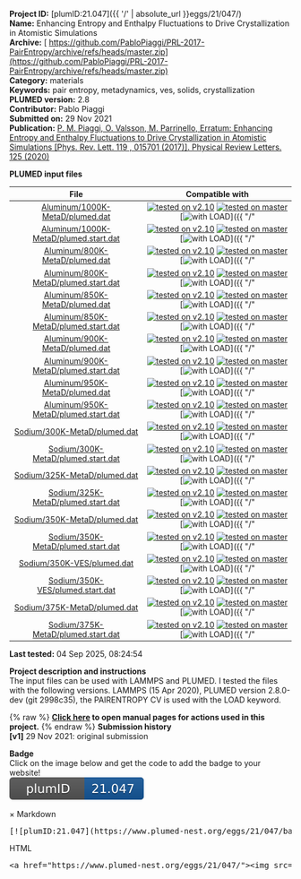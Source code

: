 **Project ID:** [plumID:21.047]({{ '/' | absolute_url }}eggs/21/047/)  
**Name:**  Enhancing Entropy and Enthalpy Fluctuations to Drive Crystallization in Atomistic Simulations  
**Archive:** [ https://github.com/PabloPiaggi/PRL-2017-PairEntropy/archive/refs/heads/master.zip](https://github.com/PabloPiaggi/PRL-2017-PairEntropy/archive/refs/heads/master.zip)  
**Category:**  materials  
**Keywords:**  pair entropy, metadynamics, ves, solids, crystallization  
**PLUMED version:**  2.8  
**Contributor:**  Pablo Piaggi  
**Submitted on:** 29 Nov 2021  
**Publication:** [P. M. Piaggi, O. Valsson, M. Parrinello, Erratum: Enhancing Entropy and Enthalpy Fluctuations to Drive Crystallization in Atomistic Simulations [Phys. Rev. Lett. 
119
, 015701 (2017)]. Physical Review Letters. 125 (2020)](http://dx.doi.org/10.1103/PhysRevLett.125.159902)  
  
**PLUMED input files**  
  
| File     | Compatible with |  
|:--------:|:--------:|  
| [Aluminum/1000K-MetaD/plumed.dat](./data/Aluminum/1000K-MetaD/plumed.dat.md) |  [![tested on v2.10](https://img.shields.io/badge/v2.10-passing-green.svg)](data/Aluminum/1000K-MetaD/plumed.dat.plumed.stderr) [![tested on master](https://img.shields.io/badge/master-passing-green.svg)](data/Aluminum/1000K-MetaD/plumed.dat.plumed_master.stderr) [![with LOAD](https://img.shields.io/badge/with-LOAD-yellow.svg)]({{ "/" | absolute_url }}badges) |  
| [Aluminum/1000K-MetaD/plumed.start.dat](./data/Aluminum/1000K-MetaD/plumed.start.dat.md) |  [![tested on v2.10](https://img.shields.io/badge/v2.10-passing-green.svg)](data/Aluminum/1000K-MetaD/plumed.start.dat.plumed.stderr) [![tested on master](https://img.shields.io/badge/master-passing-green.svg)](data/Aluminum/1000K-MetaD/plumed.start.dat.plumed_master.stderr) [![with LOAD](https://img.shields.io/badge/with-LOAD-yellow.svg)]({{ "/" | absolute_url }}badges) |  
| [Aluminum/800K-MetaD/plumed.dat](./data/Aluminum/800K-MetaD/plumed.dat.md) |  [![tested on v2.10](https://img.shields.io/badge/v2.10-passing-green.svg)](data/Aluminum/800K-MetaD/plumed.dat.plumed.stderr) [![tested on master](https://img.shields.io/badge/master-passing-green.svg)](data/Aluminum/800K-MetaD/plumed.dat.plumed_master.stderr) [![with LOAD](https://img.shields.io/badge/with-LOAD-yellow.svg)]({{ "/" | absolute_url }}badges) |  
| [Aluminum/800K-MetaD/plumed.start.dat](./data/Aluminum/800K-MetaD/plumed.start.dat.md) |  [![tested on v2.10](https://img.shields.io/badge/v2.10-passing-green.svg)](data/Aluminum/800K-MetaD/plumed.start.dat.plumed.stderr) [![tested on master](https://img.shields.io/badge/master-passing-green.svg)](data/Aluminum/800K-MetaD/plumed.start.dat.plumed_master.stderr) [![with LOAD](https://img.shields.io/badge/with-LOAD-yellow.svg)]({{ "/" | absolute_url }}badges) |  
| [Aluminum/850K-MetaD/plumed.dat](./data/Aluminum/850K-MetaD/plumed.dat.md) |  [![tested on v2.10](https://img.shields.io/badge/v2.10-passing-green.svg)](data/Aluminum/850K-MetaD/plumed.dat.plumed.stderr) [![tested on master](https://img.shields.io/badge/master-passing-green.svg)](data/Aluminum/850K-MetaD/plumed.dat.plumed_master.stderr) [![with LOAD](https://img.shields.io/badge/with-LOAD-yellow.svg)]({{ "/" | absolute_url }}badges) |  
| [Aluminum/850K-MetaD/plumed.start.dat](./data/Aluminum/850K-MetaD/plumed.start.dat.md) |  [![tested on v2.10](https://img.shields.io/badge/v2.10-passing-green.svg)](data/Aluminum/850K-MetaD/plumed.start.dat.plumed.stderr) [![tested on master](https://img.shields.io/badge/master-passing-green.svg)](data/Aluminum/850K-MetaD/plumed.start.dat.plumed_master.stderr) [![with LOAD](https://img.shields.io/badge/with-LOAD-yellow.svg)]({{ "/" | absolute_url }}badges) |  
| [Aluminum/900K-MetaD/plumed.dat](./data/Aluminum/900K-MetaD/plumed.dat.md) |  [![tested on v2.10](https://img.shields.io/badge/v2.10-passing-green.svg)](data/Aluminum/900K-MetaD/plumed.dat.plumed.stderr) [![tested on master](https://img.shields.io/badge/master-passing-green.svg)](data/Aluminum/900K-MetaD/plumed.dat.plumed_master.stderr) [![with LOAD](https://img.shields.io/badge/with-LOAD-yellow.svg)]({{ "/" | absolute_url }}badges) |  
| [Aluminum/900K-MetaD/plumed.start.dat](./data/Aluminum/900K-MetaD/plumed.start.dat.md) |  [![tested on v2.10](https://img.shields.io/badge/v2.10-passing-green.svg)](data/Aluminum/900K-MetaD/plumed.start.dat.plumed.stderr) [![tested on master](https://img.shields.io/badge/master-passing-green.svg)](data/Aluminum/900K-MetaD/plumed.start.dat.plumed_master.stderr) [![with LOAD](https://img.shields.io/badge/with-LOAD-yellow.svg)]({{ "/" | absolute_url }}badges) |  
| [Aluminum/950K-MetaD/plumed.dat](./data/Aluminum/950K-MetaD/plumed.dat.md) |  [![tested on v2.10](https://img.shields.io/badge/v2.10-passing-green.svg)](data/Aluminum/950K-MetaD/plumed.dat.plumed.stderr) [![tested on master](https://img.shields.io/badge/master-passing-green.svg)](data/Aluminum/950K-MetaD/plumed.dat.plumed_master.stderr) [![with LOAD](https://img.shields.io/badge/with-LOAD-yellow.svg)]({{ "/" | absolute_url }}badges) |  
| [Aluminum/950K-MetaD/plumed.start.dat](./data/Aluminum/950K-MetaD/plumed.start.dat.md) |  [![tested on v2.10](https://img.shields.io/badge/v2.10-passing-green.svg)](data/Aluminum/950K-MetaD/plumed.start.dat.plumed.stderr) [![tested on master](https://img.shields.io/badge/master-passing-green.svg)](data/Aluminum/950K-MetaD/plumed.start.dat.plumed_master.stderr) [![with LOAD](https://img.shields.io/badge/with-LOAD-yellow.svg)]({{ "/" | absolute_url }}badges) |  
| [Sodium/300K-MetaD/plumed.dat](./data/Sodium/300K-MetaD/plumed.dat.md) |  [![tested on v2.10](https://img.shields.io/badge/v2.10-passing-green.svg)](data/Sodium/300K-MetaD/plumed.dat.plumed.stderr) [![tested on master](https://img.shields.io/badge/master-passing-green.svg)](data/Sodium/300K-MetaD/plumed.dat.plumed_master.stderr) [![with LOAD](https://img.shields.io/badge/with-LOAD-yellow.svg)]({{ "/" | absolute_url }}badges) |  
| [Sodium/300K-MetaD/plumed.start.dat](./data/Sodium/300K-MetaD/plumed.start.dat.md) |  [![tested on v2.10](https://img.shields.io/badge/v2.10-passing-green.svg)](data/Sodium/300K-MetaD/plumed.start.dat.plumed.stderr) [![tested on master](https://img.shields.io/badge/master-passing-green.svg)](data/Sodium/300K-MetaD/plumed.start.dat.plumed_master.stderr) [![with LOAD](https://img.shields.io/badge/with-LOAD-yellow.svg)]({{ "/" | absolute_url }}badges) |  
| [Sodium/325K-MetaD/plumed.dat](./data/Sodium/325K-MetaD/plumed.dat.md) |  [![tested on v2.10](https://img.shields.io/badge/v2.10-passing-green.svg)](data/Sodium/325K-MetaD/plumed.dat.plumed.stderr) [![tested on master](https://img.shields.io/badge/master-passing-green.svg)](data/Sodium/325K-MetaD/plumed.dat.plumed_master.stderr) [![with LOAD](https://img.shields.io/badge/with-LOAD-yellow.svg)]({{ "/" | absolute_url }}badges) |  
| [Sodium/325K-MetaD/plumed.start.dat](./data/Sodium/325K-MetaD/plumed.start.dat.md) |  [![tested on v2.10](https://img.shields.io/badge/v2.10-passing-green.svg)](data/Sodium/325K-MetaD/plumed.start.dat.plumed.stderr) [![tested on master](https://img.shields.io/badge/master-passing-green.svg)](data/Sodium/325K-MetaD/plumed.start.dat.plumed_master.stderr) [![with LOAD](https://img.shields.io/badge/with-LOAD-yellow.svg)]({{ "/" | absolute_url }}badges) |  
| [Sodium/350K-MetaD/plumed.dat](./data/Sodium/350K-MetaD/plumed.dat.md) |  [![tested on v2.10](https://img.shields.io/badge/v2.10-passing-green.svg)](data/Sodium/350K-MetaD/plumed.dat.plumed.stderr) [![tested on master](https://img.shields.io/badge/master-passing-green.svg)](data/Sodium/350K-MetaD/plumed.dat.plumed_master.stderr) [![with LOAD](https://img.shields.io/badge/with-LOAD-yellow.svg)]({{ "/" | absolute_url }}badges) |  
| [Sodium/350K-MetaD/plumed.start.dat](./data/Sodium/350K-MetaD/plumed.start.dat.md) |  [![tested on v2.10](https://img.shields.io/badge/v2.10-passing-green.svg)](data/Sodium/350K-MetaD/plumed.start.dat.plumed.stderr) [![tested on master](https://img.shields.io/badge/master-passing-green.svg)](data/Sodium/350K-MetaD/plumed.start.dat.plumed_master.stderr) [![with LOAD](https://img.shields.io/badge/with-LOAD-yellow.svg)]({{ "/" | absolute_url }}badges) |  
| [Sodium/350K-VES/plumed.dat](./data/Sodium/350K-VES/plumed.dat.md) |  [![tested on v2.10](https://img.shields.io/badge/v2.10-passing-green.svg)](data/Sodium/350K-VES/plumed.dat.plumed.stderr) [![tested on master](https://img.shields.io/badge/master-passing-green.svg)](data/Sodium/350K-VES/plumed.dat.plumed_master.stderr) [![with LOAD](https://img.shields.io/badge/with-LOAD-yellow.svg)]({{ "/" | absolute_url }}badges) |  
| [Sodium/350K-VES/plumed.start.dat](./data/Sodium/350K-VES/plumed.start.dat.md) |  [![tested on v2.10](https://img.shields.io/badge/v2.10-passing-green.svg)](data/Sodium/350K-VES/plumed.start.dat.plumed.stderr) [![tested on master](https://img.shields.io/badge/master-passing-green.svg)](data/Sodium/350K-VES/plumed.start.dat.plumed_master.stderr) [![with LOAD](https://img.shields.io/badge/with-LOAD-yellow.svg)]({{ "/" | absolute_url }}badges) |  
| [Sodium/375K-MetaD/plumed.dat](./data/Sodium/375K-MetaD/plumed.dat.md) |  [![tested on v2.10](https://img.shields.io/badge/v2.10-passing-green.svg)](data/Sodium/375K-MetaD/plumed.dat.plumed.stderr) [![tested on master](https://img.shields.io/badge/master-passing-green.svg)](data/Sodium/375K-MetaD/plumed.dat.plumed_master.stderr) [![with LOAD](https://img.shields.io/badge/with-LOAD-yellow.svg)]({{ "/" | absolute_url }}badges) |  
| [Sodium/375K-MetaD/plumed.start.dat](./data/Sodium/375K-MetaD/plumed.start.dat.md) |  [![tested on v2.10](https://img.shields.io/badge/v2.10-passing-green.svg)](data/Sodium/375K-MetaD/plumed.start.dat.plumed.stderr) [![tested on master](https://img.shields.io/badge/master-passing-green.svg)](data/Sodium/375K-MetaD/plumed.start.dat.plumed_master.stderr) [![with LOAD](https://img.shields.io/badge/with-LOAD-yellow.svg)]({{ "/" | absolute_url }}badges) |  
  
**Last tested:**  04 Sep 2025, 08:24:54
  
**Project description and instructions**  
The input files can be used with LAMMPS and PLUMED. I tested the files with the following versions. LAMMPS (15 Apr 2020), PLUMED version 2.8.0-dev (git 2998c35), the PAIRENTROPY CV is used with the LOAD keyword.

  
{% raw %}
<b><a href="https://www.plumed.org/doc-master/user-doc/html/actionlist/?actions=RESTART,VOLUME,PAIRENTROPY,ENERGY,METAD,PRINT,LOAD,OPT_AVERAGED_SGD,VES_LINEAR_EXPANSION,BF_LEGENDRE,COMBINE,TD_WELLTEMPERED" target="_blank">Click here</a> to open manual pages for actions used in this project.</b>
{% endraw %}
**Submission history**  
**[v1]** 29 Nov 2021: original submission  
  
**Badge**  
Click on the image below and get the code to add the badge to your website!  
<img src="./badge.svg" alt="plumeDnest:21.047" id="myBtn" class="badge">
<div id="myModal" class="modal">
  <div class="modal-content">
    <span class="close">&times;</span>
    Markdown<pre>[![plumID:21.047](https://www.plumed-nest.org/eggs/21/047/badge.svg)](https://www.plumed-nest.org/eggs/21/047/)</pre>
    HTML<pre>&lt;a href="https://www.plumed-nest.org/eggs/21/047/"&gt;&lt;img src="https://www.plumed-nest.org/eggs/21/047/badge.svg" alt="plumID:21.047"&gt;&lt;/a&gt;</pre>
  </div>
</div>

